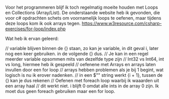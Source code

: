 Voor het programmeren blijf ik toch regelmatig moeite houden met Loops en Collections (Array/List). De onderstaande website heb ik gevonden, die voor c# opdrachten schets om voornamelijk loops te oefenen, maar tijdens deze loops kom ik ook arrays tegen.
https://www.w3resource.com/csharp-exercises/for-loop/index.php

Wat heb ik ervan geleerd: 

// variable blijven binnen de {} staan, zo kan je variable, in dit geval i, later nog een keer gebruiken. in de volgende {} dus.
// Je kan in een regel meerder variable opsommen mits van dezelfde type zijn
// Int32 vs Int64, int vs long, hiermee heb ik gespeeld
// oefenene met Arrays en arrays laten invullen door een for loop
// arrays hebben problemen als je bij 1 begint, wat logisch is nu ik erover nadenken.
// in een $"" string werkt {i + 1}, tussen de {} kan je dus rekenen
// Oefenen met foreach loop waarbij ik waaarden uit een array haal
// dit werkt niet. i blijft 0 omdat alle ints in de array 0 zijn. Ik moet dus geen foreach gebruiken maar een for loop.